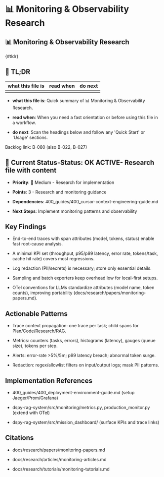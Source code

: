 <!-- CONTEXT_REFERENCE: 400_guides/400_cursor-context-engineering-guide.md -->
<!-- MEMORY_CONTEXT: MEDIUM - Monitoring research and observability patterns -->
# 📊 Monitoring & Observability Research

## 📊 Monitoring & Observability Research

{#tldr}

## 🔎 TL;DR

| what this file is | read when | do next |
|---|---|---|
|  |  |  |

- **what this file is**: Quick summary of 📊 Monitoring & Observability Research.

- **read when**: When you need a fast orientation or before using this file in a workflow.

- **do next**: Scan the headings below and follow any 'Quick Start' or 'Usage' sections.

Backlog link: B-080 (also B-022, B-027)

## 🎯 **Current Status**-**Status**: OK **ACTIVE**- Research file with content

- **Priority**: 🔧 Medium - Research for implementation

- **Points**: 3 - Research and monitoring guidance

- **Dependencies**: 400_guides/400_cursor-context-engineering-guide.md

- **Next Steps**: Implement monitoring patterns and observability

## Key Findings

- End-to-end traces with span attributes (model, tokens, status) enable fast root-cause analysis.

- A minimal KPI set (throughput, p95/p99 latency, error rate, tokens/task, cache hit rate) covers most regressions.

- Log redaction (PII/secrets) is necessary; store only essential details.

- Sampling and batch exporters keep overhead low for local-first setups.
- OTel conventions for LLMs standardize attributes (model name, token counts), improving portability
(docs/research/papers/monitoring-papers.md).

## Actionable Patterns

- Trace context propagation: one trace per task; child spans for Plan/Code/Research/RAG.

- Metrics: counters (tasks, errors), histograms (latency), gauges (queue size), tokens per step.

- Alerts: error-rate >5%/5m; p99 latency breach; abnormal token surge.

- Redaction: regex/allowlist filters on input/output logs; mask PII patterns.

## Implementation References

- 400_guides/400_deployment-environment-guide.md (setup Jaeger/Prom/Grafana)

- dspy-rag-system/src/monitoring/metrics.py, production_monitor.py (extend with OTel)

- dspy-rag-system/src/mission_dashboard/ (surface KPIs and trace links)

## Citations

- docs/research/papers/monitoring-papers.md

- docs/research/articles/monitoring-articles.md

- docs/research/tutorials/monitoring-tutorials.md
